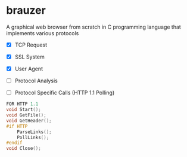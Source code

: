 # brauzer
A graphical web browser from scratch in C programming language that implements various protocols


- [x] TCP Request
- [x] SSL System
- [x] User Agent
- [ ] Protocol Analysis
- [ ] Protocol Specific Calls (HTTP 1.1 Polling)


```c
FOR HTTP 1.1 
void Start();
void GetFile();
void GetHeader();
#if HTTP
    ParseLinks();
    PollLinks();
#endif
void Close();





```
